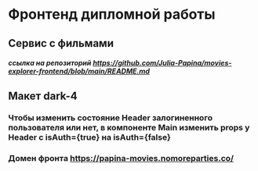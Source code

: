 # Фронтенд дипломной работы
## Сервис с фильмами
##### ссылка на репозиторий https://github.com/Julia-Papina/movies-explorer-frontend/blob/main/README.md

## Макет dark-4

### Чтобы изменить состояние Header залогиненного пользователя или нет, в компоненте Main изменить props у Header с isAuth={true} на isAuth={false}

### Домен фронта https://papina-movies.nomoreparties.co/
